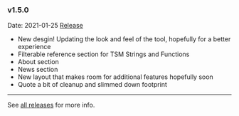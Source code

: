 ### v1.5.0
Date: 2021-01-25
[Release](https://github.com/mike-douglas/tsm-editor/releases/tag/v1.5.0)

* New desgin! Updating the look and feel of the tool, hopefully for a better experience
* Filterable reference section for TSM Strings and Functions
* About section
* News section
* New layout that makes room for additional features hopefully soon
* Quote a bit of cleanup and slimmed down footprint

---

See [all releases](https://github.com/mike-douglas/tsm-editor/releases) for more info.
